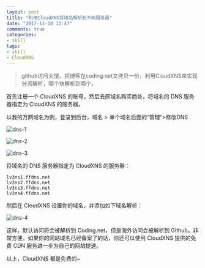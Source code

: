 ```yaml
---
layout: post
title: "利用CloudXNS将域名解析到不同服务器"
date: "2017-11-30 13:47"
comments: true
categories:
- skill
tags:
- skill
- CloudXNS
---
```


> github访问太慢，把博客在coding.net又拷贝一份，利用CloudXNS来实现分流解析，哪个快解析到哪个。
<!-- more -->

首先注册一个 CloudXNS 的账号，然后去原域名购买商处，将域名的 DNS 服务器指定为 CloudXNS 的服务器。

以我的万网域名为例，登录到后台，域名 > 单个域名后面的“管理”>修改DNS

![dns-1](/images/dns-1.png)

![dns-2](/images/dns-2.png)



![dns-3](/images/dns-3.png)

将域名的 DNS 服务器指定为 CloudXNS 的服务器：

```
lv3ns1.ffdns.net
lv3ns2.ffdns.net
lv3ns3.ffdns.net
lv3ns4.ffdns.net
```

然后在 CloudXNS 设置你的域名，并添加如下域名解析：

![dns-4](/images/dns-4.jpg)

这样，默认访问将会被解析到 Coding.net，但是海外访问会被解析到 Github。非常方便。如果你的网站域名已经备案了的话，你还可以使用 CloudXNS 提供的免费 CDN 服务进一步为自己的网站提速。

以上，CloudXNS 都是免费的~